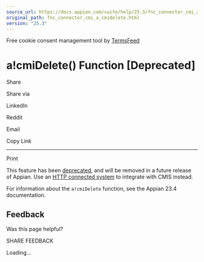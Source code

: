 ```yaml
---
source_url: https://docs.appian.com/suite/help/25.3/fnc_connector_cmi_a_cmidelete.html
original_path: fnc_connector_cmi_a_cmidelete.html
version: "25.3"
---
```


Free cookie consent management tool by [TermsFeed](https://www.termsfeed.com/)

# a!cmiDelete() Function \[Deprecated\]

Share

Share via

LinkedIn

Reddit

Email

Copy Link

* * *

Print

This feature has been [deprecated](Deprecated_Features.html), and will be removed in a future release of Appian. Use an [HTTP connected system](http-connected-system.html) to integrate with CMIS instead.

For information about the `a!cmiDelete` function, see the Appian 23.4 documentation.

## Feedback

Was this page helpful?

SHARE FEEDBACK

Loading...